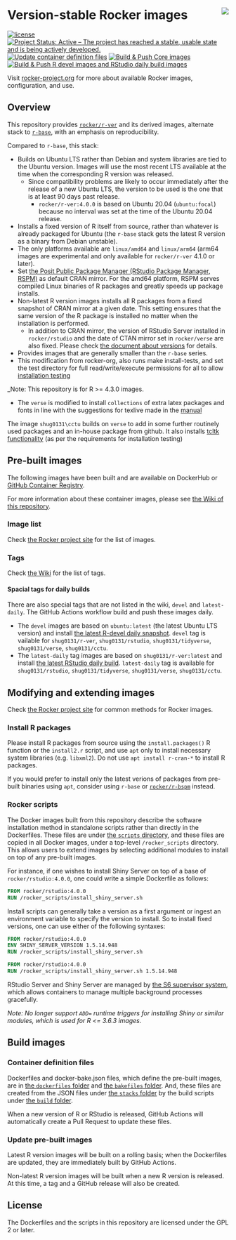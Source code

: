 # Version-stable Rocker images <img src="https://avatars0.githubusercontent.com/u/9100160?v=3&s=200" align="right">

<!-- badges: start -->

[![license](https://img.shields.io/badge/license-GPLv2-blue.svg)](https://opensource.org/licenses/GPL-2.0)
[![Project Status: Active – The project has reached a stable, usable state and is being actively developed.](https://www.repostatus.org/badges/latest/active.svg)](https://www.repostatus.org/#active)
[![Update container definition files](https://github.com/shug0131/rocker-versioned2/actions/workflows/dockerfiles.yml/badge.svg)](https://github.com/shug0131/rocker-versioned2/actions/workflows/dockerfiles.yml)
[![Build & Push Core images](https://github.com/shug0131/rocker-versioned2/actions/workflows/core.yml/badge.svg)](https://github.com/shug0131/rocker-versioned2/actions/workflows/core.yml)
[![Build & Push R devel images and RStudio daily build images](https://github.com/shug0131/rocker-versioned2/actions/workflows/devel.yml/badge.svg)](https://github.com/shug0131/rocker-versioned2/actions/workflows/devel.yml)

<!-- badges: end -->

Visit [rocker-project.org](https://rocker-project.org) for more about available Rocker images, configuration, and use.

## Overview

This repository provides [`rocker/r-ver`](https://hub.docker.com/r/rocker/r-ver) and its derived images,
alternate stack to [`r-base`](https://hub.docker.com/_/r-base),
with an emphasis on reproducibility.

Compared to `r-base`, this stack:

- Builds on Ubuntu LTS rather than Debian and system libraries are tied to the Ubuntu version.
  Images will use the most recent LTS available at the time when the corresponding R version was released.
  - Since compatibility problems are likely to occur immediately after the release of a new Ubuntu LTS,
    the version to be used is the one that is at least 90 days past release.
    - `rocker/r-ver:4.0.0` is based on Ubuntu 20.04 (`ubuntu:focal`)
      because no interval was set at the time of the Ubuntu 20.04 release.
- Installs a fixed version of R itself from source, rather than whatever is already packaged for Ubuntu
  (the `r-base` stack gets the latest R version as a binary from Debian unstable).
- The only platforms available are `linux/amd64` and `linux/arm64`
  (arm64 images are experimental and only available for `rocker/r-ver` 4.1.0 or later).
- Set [the Posit Public Package Manager (RStudio Package Manager, RSPM)](https://packagemanager.posit.co)
  as default CRAN mirror.
  For the amd64 platform, RSPM serves compiled Linux binaries of R packages and greatly speeds up package installs.
- Non-latest R version images installs all R packages from a fixed snapshot of CRAN mirror at a given date.
  This setting ensures that the same version of the R package is installed no matter when the installation is performed.
  - In addition to CRAN mirror, the version of RStudio Server installed in `rocker/rstudio` and
    the date of CTAN mirror set in `rocker/verse` are also fixed.
    Please check [the document about versions](https://github.com/shug0131/rocker-versioned2/wiki/Versions) for details.
- Provides images that are generally smaller than the `r-base` series.
- This modification from rocker-org, also runs make install-tests,  and set the test directory for full read/write/execute permissions for all to allow
[installation testing](https://cran.r-project.org/doc/manuals/r-release/R-admin.html#Testing-a-Unix_002dalike-Installation)

_Note: This repository is for R >= 4.3.0 images.

- The `verse` is modified to install `collections` of extra latex packages and fonts in line with the suggestions for texlive made in the [manual](https://cran.r-project.org/doc/manuals/r-release/R-admin.html#Essential-programs-and-libraries)

The image `shug0131\cctu` builds on `verse` to add in some further routinely used packages  and an in-house package from github.  It also installs [tcltk functionality](https://cran.r-project.org/doc/manuals/r-release/R-admin.html#Tcl_002fTk) (as per the  requirements for installation testing)

## Pre-built images

The following images have been built and are available on DockerHub or [GitHub Container Registry](https://github.com/orgs/shug0131/packages?repo_name=rocker-versioned2).

For more information about these container images, please see [the Wiki of this repository](https://github.com/shug0131/rocker-versioned2/wiki).

### Image list

Check [the Rocker project site](https://rocker-project.org/images/#the-versioned-stack) for the list of images.

### Tags

Check [the Wiki](https://github.com/shug0131/rocker-versioned2/wiki) for the list of tags.

#### Spacial tags for daily builds

There are also special tags that are not listed in the wiki, `devel` and `latest-daily`.
The GitHub Actions workflow build and push these images daily.

- The `devel` images are based on `ubuntu:latest` (the latest Ubuntu LTS version) and install [the latest R-devel daily snapshot](https://cloud.r-project.org/src/base-prerelease/).
  `devel` tag is vailable for `shug0131/r-ver`, `shug0131/rstudio`, `shug0131/tidyverse`, `shug0131/verse`, `shug0131/cctu`.
- The `latest-daily` tag images are based on `shug0131/r-ver:latest` and install [the latest RStudio daily build](https://dailies.rstudio.com/).
  `latest-daily` tag is available for `shug0131/rstudio`, `shug0131/tidyverse`, `shug0131/verse`, `shug0131/cctu`.



## Modifying and extending images

Check [the Rocker project site](https://rocker-project.org/use/extending.html) for common methods for Rocker images.

### Install R packages

Please install R packages from source using the `install.packages()` R function or the `install2.r` script,
and use `apt` only to install necessary system libraries (e.g. `libxml2`).
Do not use `apt install r-cran-*` to install R packages.

If you would prefer to install only the latest verions of packages from pre-built binaries using `apt`,
consider using `r-base` or [`rocker/r-bspm`](https://github.com/shug0131/bspm) instead.

### Rocker scripts

The Docker images built from this repository describe the software installation method in standalone scripts
rather than directly in the Dockerfiles.
These files are under [the `scripts` directory](./scripts/), and these files are copied in all Docker images,
under a top-level `/rocker_scripts` directory.
This allows users to extend images by selecting additional modules to install on top of any pre-built images.

For instance, if one wishes to install Shiny Server on top of a base of `rocker/rstudio:4.0.0`,
one could write a simple Dockerfile as follows:

```Dockerfile
FROM rocker/rstudio:4.0.0
RUN /rocker_scripts/install_shiny_server.sh
```

Install scripts can generally take a version as a first argument or ingest an environment variable
to specify the version to install.
So to install fixed versions, one can use either of the following syntaxes:

```Dockerfile
FROM rocker/rstudio:4.0.0
ENV SHINY_SERVER_VERSION 1.5.14.948
RUN /rocker_scripts/install_shiny_server.sh
```

```Dockerfile
FROM rocker/rstudio:4.0.0
RUN /rocker_scripts/install_shiny_server.sh 1.5.14.948
```

RStudio Server and Shiny Server are managed by [the S6 supervisor system](https://github.com/just-containers/s6-overlay),
which allows containers to manage multiple background processes gracefully.

_Note: No longer support `ADD=` runtime triggers for installing Shiny or similar modules,
which is used for R <= 3.6.3 images._

## Build images

### Container definition files

Dockerfiles and docker-bake.json files, which define the pre-built images,
are in [the `dockerfiles` folder](./dockerfiles/) and [the `bakefiles` folder](./bakefiles/).
And,
these files are created from the JSON files under [the `stacks` folder](./stacks/)
by the build scripts under [the `build` folder](./build/).

When a new version of R or RStudio is released, GitHub Actions will automatically create a Pull Request to update these files.

### Update pre-built images

Latest R version images will be built on a rolling basis;
when the Dockerfiles are updated, they are immediately built by GitHub Actions.

Non-latest R version images will be built when a new R version is released.
At this time, a tag and a GitHub release will also be created.

## License

The Dockerfiles and the scripts in this repository are licensed under the GPL 2 or later.
